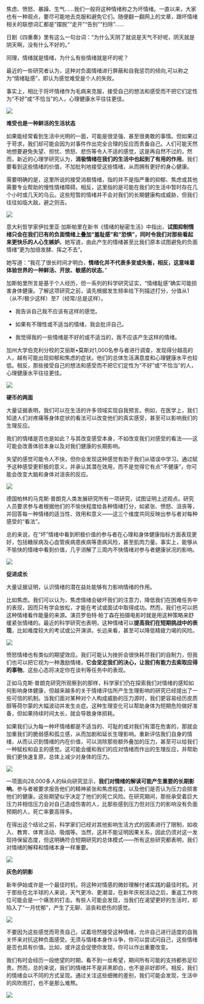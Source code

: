 焦虑、愤怒、暴躁、生气……我们一般将这种情绪称之为坏情绪。一直以来，大家也有一种观点，要尽可能地去克服和避免它们。随便翻一翻网上的文章，跟坏情绪相关的联想词汇都是“摆脱”“走开”“告别”“扫除”……

  

日剧《四重奏》里有这么一句台词：“为什么天阴了就说是天气不好呢，阴天就是阴天啊，没有什么不好的。”

  

同理，情绪就是情绪，为什么有些情绪就是坏的呢？

  

最近的一些研究者认为，这种对负面情绪进行屏蔽和自我惩罚的倾向,可以称之为“情绪耻感”，即认为感觉难受是个人的失败。

  

事实上，相比于将坏情绪作为毛病来克服，接受自己的想法和感受而不把它们定性为“不好”或“不恰当”的人，心理健康水平往往更佳。

  

![](https://mmbiz.qpic.cn/mmbiz_png/3M1Z7d4jvjbR1NtZj4lWHt9hanjViacA8akGOzo8Ia1YuoPula5ibxE5SQG4DSnJeialFPULn70NgfoCHTOLCyE0Q/640?wx_fmt=png)

**难受也是一种鲜活的生活状态**

  

如果能经常看到生活中光明的一面，可能是很坚强、甚至很勇敢的事情。但如果过于苛求，我们却可能会因为对事件作出完全合理的反应而责备自己。人们可能天然地想要避免失望、担忧、愤怒、悲伤等令人不适的感觉，这是再自然不过的，然而，新近的心理学研究认为，**消极情绪在我们的生活中也起到了有用的作用**。我们要看到这些情绪的价值，不加批判地接受这些情绪，从而拥有更好的身心健康。

  

需要明确的是，这里所说的接受消极情绪，指的并不是指严重的抑郁、焦虑或其他需要专业帮助的慢性情绪障碍。相反，这里指的是可能在我们的生活中暂时存在几个小时或几天的乌云。这些短暂的情绪并不会对我们的长期健康构成威胁，但我们往往如临大敌，避之则吉。

  

![](https://mmbiz.qpic.cn/mmbiz_png/oXKa2yGaETiausOiaTLSdJ8QsvJpGyujZm9c61j3tdV6IzMPBXQbSRrM4ibDznfhBTbRRXwxHib7DNzMmo16At7QxQ/640?wx_fmt=png)

  

意大利哲学家伊拉里亚·加斯帕里在新书《情绪的秘密生活》中指出，**试图抑制情绪只会在我们已有的负面情绪上叠加“羞耻感”和“恐惧”，同时令我们对那些看起来更快乐的人心生嫉妒**。她写道，由此产生的情绪甚至比我们原本试图避免的负面情绪“更为加倍发酵、挥之不去”。

  

她写道：“我花了很长时间才明白，**情绪化并不代表多变或失衡，相反，这意味着体验世界的一种鲜活、开放、敏感的状态**。”

  

加斯帕里所言是基于个人经历，但一系列的科学研究证实，“情绪耻感”确实可能损害身体健康。了解这项研究之前，请先根据发生频率给下列描述打分，分值从1（从不/极少这样）至7（经常/总是这样）。

  

- 我告诉自己我不应该有这样的感觉。
    
- 如果有不理性或不适当的情绪，我会批评自己。
    
- 我觉得我的一些情绪是不好的或不适当的，我不应该产生这样的情绪。
    

  

加州大学伯克利分校的艾丽斯•莫斯对1,000名参与者进行调查，发现得分越高的人，越有可能出现抑郁和焦虑的症状。他们的总体生活满意度和心理健康水平也较低。相反，那些接受自己的想法和感受而不把它们定性为“不好”或“不恰当”的人，心理健康水平往往更佳。

  

![](https://mmbiz.qpic.cn/mmbiz_png/3M1Z7d4jvjbR1NtZj4lWHt9hanjViacA8XcVjK1BI7bDfZbB4pQJc8VSiarS4MRxoXzX3v7VnhI8n2ffJZHgKfIA/640?wx_fmt=png)

**硬币的两面**

  

大量证据表明，我们可以在生活的许多领域实现自我预言。例如，在医学上，我们知道人们对疼痛等身体症状的看法可以改变他们的真实感受，甚至可以影响我们的生理反应。

  

我们的情绪是否也是如此？与其改变感受本身，不如改变我们对感受的看法——这可能会改善体验本身以及对我们健康的长期影响。

  

失望的感觉可能令人不快，但你会发现这种感觉有助于我们从错误中学习。通过赋予这种感受更积极的意义，并承认其潜在效用，而不是觉得它有点“不健康”，你可能会改变大脑和身体对沮丧的反应。

  

![](https://mmbiz.qpic.cn/mmbiz_png/oXKa2yGaETiausOiaTLSdJ8QsvJpGyujZmbEKrZWW8hgNkX8U1A8zKUexwmfX1EJiaoSOoHs79ejJ5hYbowduxscA/640?wx_fmt=png)

  

德国柏林的马克斯·普朗克人类发展研究所有一项研究，试图证明上述观点。研究人员要求参与者根据他们的不愉快程度给各种情绪打分，如紧张、愤怒、沮丧等，并回答每一种情绪的适当性、效用和意义——这三个维度共同反映出参与者对每种感受的“看法”。

  

总的来说，在“坏”情绪中看到积极价值的参与者在心理和身体健康指标方面表现更好，包括糖尿病及心血管疾病患疾病等患病风险，甚至肌肉力量。事实上，能够从不愉快的情绪中看到价值，几乎消解了三周内不快情绪对参与者健康状况的影响。

  

![](https://mmbiz.qpic.cn/mmbiz_png/3M1Z7d4jvjbR1NtZj4lWHt9hanjViacA86oGX9aDgOcE0vjXBp0RUtI6xsLGF50LPIZlpibicurvWzpLF6Yr8iaFiaA/640?wx_fmt=png)

**促进成长**

  

大量证据证明，认识情绪的潜在益处能够有力影响情绪的作用。

  

比如焦虑。我们可以认为，焦虑情绪会破坏我们的注意力，降低我们在困难任务中的表现，因而只有学会放松，才能在考试或面试中取得成功。然而，我们也可以把这种情绪看作能量的来源。演员罗伯特·帕丁森在拍摄电影时就是用这种策略来舒缓紧张情绪的。最近的科学研究也表明，这种情绪可以**提高我们在短期挑战中的表现**，比如难度较大的考试或公开演讲。长远来看，甚至可以降低精疲力竭的风险。

  

![](https://mmbiz.qpic.cn/mmbiz_png/oXKa2yGaETiausOiaTLSdJ8QsvJpGyujZmnON6OT0VMg5PfT4ibHibTJPNWkhiaK6By3cJKHAmVa7CmicKPh3sHMFzibQ/640?wx_fmt=png)

  

愤怒情绪也有类似的期望效应。我们可能认为挫折会很快耗尽我们的自制力，但我们也可以把它视为一种激励情绪，**它会坚定我们的决心，让我们有能力去索取应得的事物**。这些心态将决定你在谈判等任务中的表现。

  

正如马克斯·普朗克研究所观察到的那样，科学家们仍在探索我们对情绪的感知如何影响身体健康，但越来越多的关于情绪评估所产生生理影响的研究已经提出了一些可信的机制。当我们面对某种对个人构成威胁的压力源时，我们更容易经历皮质醇等荷尔蒙的大幅波动并发生炎症。这种生理变化可以帮助身体为短期危险做好准备，但如果持续时间太长，就会导致身体损耗。

  

如果我们认为每一种坏情绪都是不适当的、可耻的或对我们有潜在危害的，那就会加重我们的脆弱感和孤立感，从而加剧和延长生理影响。重新评估我们自身的情绪，从而认识到情绪的内在价值，可以消除那些额外叠加的压力，甚至可以给我们一种赋权和自主的感觉。这可能会缓和我们的应对情绪而作出的生理反应，并帮助我们更快速复原，总体上减少对身体的压力。

  

![](https://mmbiz.qpic.cn/mmbiz_png/oXKa2yGaETiausOiaTLSdJ8QsvJpGyujZmY3ibLoH2zH1EmjbATyymkCSu8RzibmVRvCBjCCsOTE6qcnPvW5oeG4lA/640?wx_fmt=png)

  

一项面向28,000多人的纵向研究显示，**我们对情绪的解读可能产生重要的长期影响**。参与者被要求报告他们的精神紧张和焦虑程度，以及他们是否认为压力会损害他们的健康。这些期望似乎决定了他们的死亡风险。在研究期间，那些承受着巨大压力并相信压力会对自己造成伤害的人，比那些感到压力但对压力的影响没有负面预期的人，死亡率要高得多。

  

在得出这个结论之前，科学家们已经对其他影响生活方式的因素进行了限制，如收入、教育、体育活动、吸烟等。当然，这并不能证明因果关系，因此仍须对这一发现持保留态度，但这明确符合短期研究的总体模式——所有这些研究都表明，我们对情绪的解释和情绪本身一样重要。

  

![](https://mmbiz.qpic.cn/mmbiz_png/3M1Z7d4jvjbR1NtZj4lWHt9hanjViacA833QttnmgicBnHoxNSvTvqKsP7mzJ3icB8RSZy0icphHKiabXlErlUNiaAzw/640?wx_fmt=png)

**灰色的阴影**

  

新年伊始或许是一个最佳时机，将这种对情感的微妙理解付诸实践的最佳时机。对于那些在北半球的人来说，天气更冷、更潮湿，在新年庆祝活动之后，重返工作岗位可能会是一个痛苦的打击。有些人可能会发现，当我们在渴望更好的生活时，却陷入了“一月忧郁”，产生了无聊、沮丧和悲伤的感觉。

  

![](https://mmbiz.qpic.cn/mmbiz_png/oXKa2yGaETiausOiaTLSdJ8QsvJpGyujZmTZCcSdsn6cgbcWVsOveuibhdhZjHqULkUZqdmvqZVmKDoHMASNSDzag/640?wx_fmt=png)

  

不要因为这些感觉而苛责自己，试着坦然接受这种情绪，允许自己进行适度的自我关怀来对抗这种负面感受。无须与情绪本身作斗争，你可以尝试问自己，这些情绪是否也具有价值。比如，或许这会促使你发现，你可以作出重要改变。

  

我们有时会经历一段绝望的时期，看不到一丝希望，期间所有可能的支持都弥足珍贵。然而，总的来说，我们的情绪并不是非黑即白，也不是非好即坏。相反，我们的情绪会以不同的方式呈现。通过关注这些细微的差别，我们可能会发现，生活中的风吹雨打，也不是那么难熬。

  

![](https://mmbiz.qpic.cn/mmbiz_png/oXKa2yGaETiausOiaTLSdJ8QsvJpGyujZm9n55cnFmUDbsWh0hLuT31t6rtDOqlLPBPKuibnzywrs90XAibUvHpqPw/640?wx_fmt=png)
